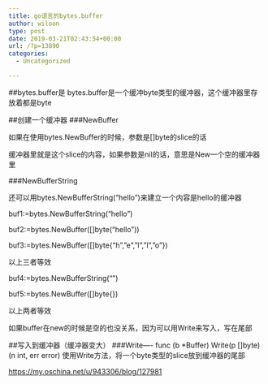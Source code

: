 ```yaml
---
title: go语言的bytes.buffer
author: wiloon
type: post
date: 2019-03-21T02:43:54+00:00
url: /?p=13890
categories:
  - Uncategorized

---
```

##bytes.buffer是 bytes.buffer是一个缓冲byte类型的缓冲器，这个缓冲器里存放着都是byte

##创建一个缓冲器 ###NewBuffer
  
如果在使用bytes.NewBuffer的时候，参数是[]byte的slice的话
  
缓冲器里就是这个slice的内容，如果参数是nil的话，意思是New一个空的缓冲器里
  
###NewBufferString
  
还可以用bytes.NewBufferString(&#8220;hello&#8221;)来建立一个内容是hello的缓冲器

buf1:=bytes.NewBufferString(&#8220;hello&#8221;)
  
buf2:=bytes.NewBuffer([]byte(&#8220;hello&#8221;))
  
buf3:=bytes.NewBuffer([]byte{&#8220;h&#8221;,&#8221;e&#8221;,&#8221;l&#8221;,&#8221;l&#8221;,&#8221;o&#8221;})
  
以上三者等效
  
buf4:=bytes.NewBufferString(&#8220;&#8221;)
  
buf5:=bytes.NewBuffer([]byte{})
  
以上两者等效
  
如果buffer在new的时候是空的也没关系，因为可以用Write来写入，写在尾部

##写入到缓冲器（缓冲器变大） ###Write&#8212;- func (b *Buffer) Write(p []byte) (n int, err error) 使用Write方法，将一个byte类型的slice放到缓冲器的尾部

https://my.oschina.net/u/943306/blog/127981
